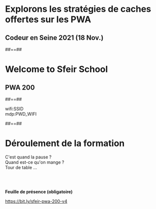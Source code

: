 <!-- .slide: class="transition blue" -->

# **Explorons les stratégies de caches offertes sur les PWA**

## Codeur en Seine 2021 (18 Nov.)

##==##

<!-- .slide: class="first-slide" sfeir-level="2" sfeir-techno="pwa" data-type-show="hide" -->

# **Welcome to Sfeir School**

## **PWA 200**

##==##

<!-- .slide: class="school-presentation" data-type-show="hide" -->

<div class="wifi">
    <span class="key">wifi:</span><span>SSID</span><br>
    <span class="key">mdp:</span><span>PWD_WIFI</span>
</div>

##==##

<!-- .slide: data-type-show="hide" -->

# Déroulement de la formation

<p class="center">
C'est quand la pause ?<br>
Quand est-ce qu'on mange ?<br>
Tour de table ...
</p>
<br><br>

**Feuille de présence (obligatoire)** <!-- .element: class="center" -->

https://bit.ly/sfeir-pwa-200-v4 <!-- .element: class="center" -->
